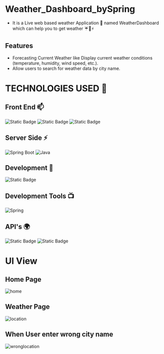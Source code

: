 # Weather_Dashboard_bySpring



- It is a Live web based weather Application 🔅 named WeatherDashboard which can help you to get weather ☔🌟⚡

## Features

- Forecasting Current Weather like Display current weather conditions (temperature, humidity, wind speed, etc.).
- Allow users to search for weather data by city name.
  
# TECHNOLOGIES USED 📌

## Front End 📫


![Static Badge](https://img.shields.io/badge/html-green)
![Static Badge](https://img.shields.io/badge/css-blue)
![Static Badge](https://img.shields.io/badge/thymeleaf-red?labelColor=67)




## Server Side ⚡

![Spring Boot](https://img.shields.io/static/v1?style=for-the-badge&message=Spring+Boot&color=6DB33F&logo=Spring+Boot&logoColor=FFFFFF&label=)
![Java](https://img.shields.io/static/v1?style=for-the-badge&message=Java&color=007396&logo=Java&logoColor=FFFFFF&label=)

## Development 🔭

![Static Badge](https://img.shields.io/badge/jdk-17-blue)

## Development Tools 📺

![Spring](https://img.shields.io/static/v1?style=for-the-badge&message=Spring+Tool+Suit&color=6DB33F&logo=Spring&logoColor=FFFFFF&label=)

## API's 🌍

![Static Badge](https://img.shields.io/badge/OpenWeatherMap%20-API-blue)
![Static Badge](https://img.shields.io/badge/Weather-API-violet)



# UI View

## Home Page
![home](https://github.com/user-attachments/assets/ad3b0498-482c-4427-aeec-af160eb6647a)


## Weather Page
![location](https://github.com/user-attachments/assets/d5c1a56b-9150-4a8f-8a21-fe01934908dc)


## When User enter wrong city name
![wronglocation](https://github.com/user-attachments/assets/15379a60-9672-4c26-b679-84f3cf3a6cc6)








